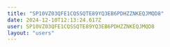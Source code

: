 ```yaml
---
title: "SP10VZ03QFE1CQSSQTE89YQ3EB6PDHZZNKEQJMQD8"
date: 2024-12-10T12:13:24.617Z
user: SP10VZ03QFE1CQSSQTE89YQ3EB6PDHZZNKEQJMQD8
layout: "users"
---
```

    